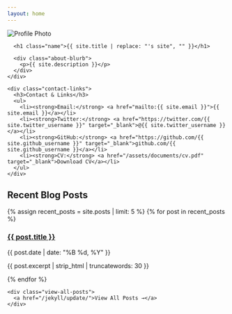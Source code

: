 ```yaml
---
layout: home
---
```


<link rel="stylesheet" href="/assets/css/homepage.css">

<div class="main-layout">
  <!-- Left Sidebar -->
  <aside class="sidebar">
    <div class="profile-section">
      <div class="profile-photo">
        <!-- Add your profile photo here -->
        <img src="/assets/images/profile.jpg" alt="Profile Photo" class="profile-image">
      </div>
      
      <h1 class="name">{{ site.title | replace: "'s site", "" }}</h1>
      
      <div class="about-blurb">
        <p>{{ site.description }}</p>
      </div>
    </div>

    <div class="contact-links">
      <h3>Contact & Links</h3>
      <ul>
        <li><strong>Email:</strong> <a href="mailto:{{ site.email }}">{{ site.email }}</a></li>
        <li><strong>Twitter:</strong> <a href="https://twitter.com/{{ site.twitter_username }}" target="_blank">@{{ site.twitter_username }}</a></li>
        <li><strong>GitHub:</strong> <a href="https://github.com/{{ site.github_username }}" target="_blank">github.com/{{ site.github_username }}</a></li>
        <li><strong>CV:</strong> <a href="/assets/documents/cv.pdf" target="_blank">Download CV</a></li>
      </ul>
    </div>
  </aside>

  <!-- Main Content -->
  <main class="main-content">
    <h2>Recent Blog Posts</h2>

<div class="recent-posts">
  {% assign recent_posts = site.posts | limit: 5 %}
  {% for post in recent_posts %}
    <div class="post-preview">
      <h3><a href="{{ post.url }}">{{ post.title }}</a></h3>
      <p class="post-date">{{ post.date | date: "%B %d, %Y" }}</p>
      <p class="post-excerpt">{{ post.excerpt | strip_html | truncatewords: 30 }}</p>
    </div>
  {% endfor %}
  
    <div class="view-all-posts">
      <a href="/jekyll/update/">View All Posts →</a>
    </div>
  </main>
</div>


